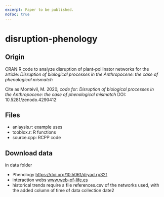 ```yaml
---
excerpt: Paper to be published.
noToc: true
---
```


# disruption-phenology

## Origin

CRAN R code to analyze disruption of plant-pollinator networks for the article: 
_Disruption of biological processes in the Anthropocene: the case of phenological mismatch_


Cite as Montévil, M. 2020, _code for: Disruption of biological processes in the Anthropocene: the case of phenological mismatch_ DOI: 10.5281/zenodo.4290412




## Files
- anlaysis.r: example uses
- tooblox.r: R functions
- source.cpp: RCPP code


## Download data
in data folder
- Phenology  https://doi.org/10.5061/dryad.rp321
- interaction webs www.web-of-life.es
- historical trends require a file references.csv of the networks used, with the added column of time of data collection date2
